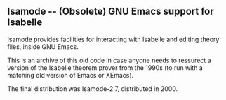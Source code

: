 Isamode --   (Obsolete) GNU Emacs support for Isabelle 
------------------------------------------------------

Isamode provides facilities for interacting with Isabelle and editing
theory files, inside GNU Emacs.

This is an archive of this old code in case anyone needs to ressurect
a version of the Isabelle theorem prover from the 1990s (to run with a
matching old version of Emacs or XEmacs).

The final distribution was Isamode-2.7, distributed in 2000.


